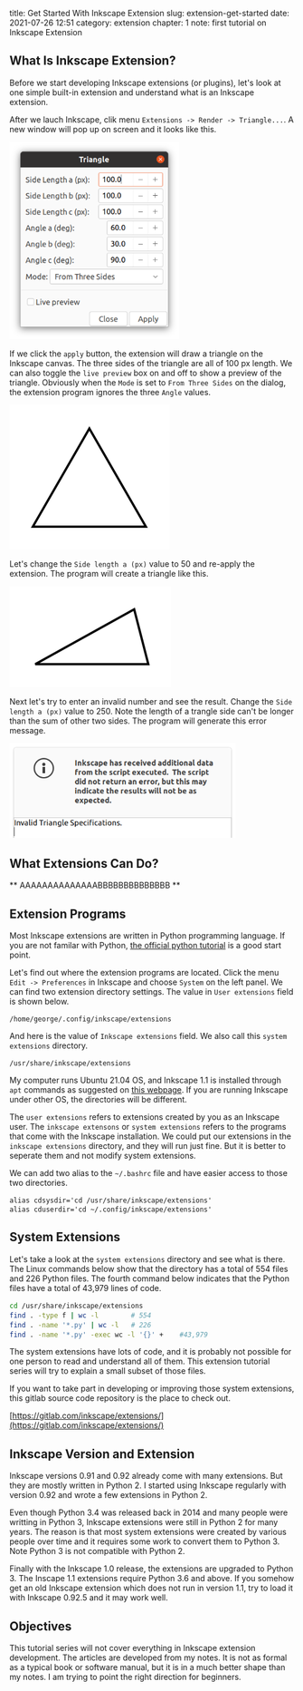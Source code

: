 title: Get Started With Inkscape Extension
slug: extension-get-started
date: 2021-07-26 12:51
category: extension
chapter: 1
note: first tutorial on Inkscape Extension

## What Is Inkscape Extension?

Before we start developing Inkscape extensions (or plugins), let's look at one simple 
built-in extension and understand what is an Inkscape extension. 

After we lauch Inkscape, clik menu `Extensions -> Render -> Triangle...`. A new window 
will pop up on screen and it looks like this.  

<div style="max-width:300px">
  <img class="img-fluid pb-2" src="/images/ext1/ext1-triangle.png" alt="Triangle Ext Window"> 
</div>

If we click the `apply` button, the extension will draw a triangle on the Inkscape canvas. 
The three sides of the triangle are all of 100 px length.  We can also toggle the `live preview` 
box on and off to show a preview of the triangle. Obviously when the `Mode` is set to 
`From Three Sides` on the dialog, the extension program ignores the three `Angle` values. 

<div style="max-width:300px">
  <img class="img-fluid pb-2" src="/images/ext1/ext1-triangle-drawing.svg" alt="Triangle drawing"> 
</div>

Let's change the `Side length a (px)` value to 50 and re-apply the extension.  The program 
will create a triangle like this. 

<div style="max-width:300px">
  <img class="img-fluid pb-2" src="/images/ext1/ext1-triangle-drawing-2.svg" alt="Triangle drawing 2"> 
</div>

Next let's try to enter an invalid number and see the result.  Change the `Side length a (px)` 
value to 250. Note the length of a trangle side can't be longer than the sum of other two sides. 
The program will generate this error message. 

<div style="max-width:400px">
  <img class="img-fluid pb-2" src="/images/ext1/ext1-error.png" alt="Triangle error"> 
</div>

## What Extensions Can Do?

** AAAAAAAAAAAAAABBBBBBBBBBBBBB **

## Extension Programs

Most Inkscape extensions are written in Python programming language. If you are not familar 
with Python, 
[the official python tutorial](https://docs.python.org/3/tutorial/) is a good start point. 

Let's find out where the extension programs are located.  Click the menu `Edit -> Preferences` 
in Inkscape and choose `System` on the left panel. We can find two extension directory 
settings. The value in `User extensions` field is shown below.

```
/home/george/.config/inkscape/extensions
```

And here is the value of `Inkscape extensions` field.  We also call this `system 
extensions` directory. 

```
/usr/share/inkscape/extensions
```

My computer runs Ubuntu 21.04 OS, and Inkscape 1.1 is installed through 
`apt` commands as suggested on 
[this webpage](https://www.omgubuntu.co.uk/2021/05/inkscape-1-1-released-new-features). If you are running 
Inkscape under other OS, the directories will be different. 

The `user extensions` refers to extensions created by you as an Inkscape user. The 
`inkscape extensons` or `system extensions` refers to the programs that come with 
the Inkscape installation. We could put our extensions in the `inkscape extensions` 
directory, and they will run just fine. But it is better to seperate them and not 
modify system extensions. 

We can add two alias to the `~/.bashrc` file and have easier access to those two 
directories. 

```
alias cdsysdir='cd /usr/share/inkscape/extensions'
alias cduserdir='cd ~/.config/inkscape/extensions'
```

## System Extensions

Let's take a look at the `system extensions` directory and see what is there. 
The Linux commands below show that the directory has a total of 554 files and 
226 Python files. The fourth command below indicates that the Python files have 
a total of 43,979 lines of code.  

```bash
cd /usr/share/inkscape/extensions
find . -type f | wc -l        # 554  
find . -name '*.py' | wc -l   # 226
find . -name '*.py' -exec wc -l '{}' +    #43,979
```

The system extensions have lots of code, and it is probably not possible for 
one person to read and understand all of them.  This extension tutorial series
will try to explain a small subset of those files.  

If you want to take part in developing or improving those system extensions, 
this gitlab source code repository is the place to check out.  

[https://gitlab.com/inkscape/extensions/](https://gitlab.com/inkscape/extensions/)

## Inkscape Version and Extension

Inkscape versions 0.91 and 0.92 already come with many extensions. But they are 
mostly written in Python 2. I started using Inkscape regularly with version 0.92 and 
wrote a few extensions in Python 2. 

Even though Python 3.4 was released back in 2014 and many people were writting 
in Python 3, Inkscape extensions were still in Python 2 for many years. The 
reason is that most system extensions were created by various people over time
and it requires some work to convert them to Python 3. Note Python 
3 is not compatible with Python 2. 

Finally with the Inkscape 1.0 release, the extensions are upgraded to Python 3. 
The Inscape 1.1 extensions require Python 3.6 and above. If you somehow get an 
old Inkscape extension which does not run in version 1.1, try to load it 
with Inkscape 0.92.5 and it may work well. 

## Objectives

This tutorial series will not cover everything in Inkscape extension development. 
The articles are developed from my notes.  It is not as formal 
as a typical book or software manual, but it is in a much better shape than 
my notes. I am trying to point the right direction for beginners. 




